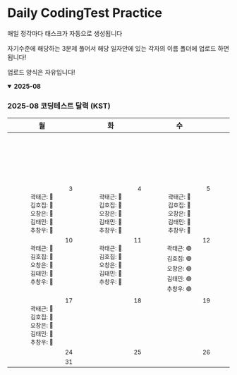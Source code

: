 # Daily CodingTest Practice
매일 정각마다 태스크가 자동으로 생성됩니다

자기수준에 해당하는 3문제 풀어서 해당 일자안에 있는 각자의 이름 폴더에 업로드 하면 됩니다!

업로드 양식은 자유입니다!

<!-- PROGRESS_START -->
<details open><summary><strong>2025-08</strong></summary>

### 2025-08 코딩테스트 달력 (KST)

<table><thead><tr><th>월</th><th>화</th><th>수</th><th>목</th><th>금</th><th>토</th><th>일</th></tr></thead><tbody><tr><td></td><td></td><td></td><td></td><td></td><td align="center" valign="top" style="min-width:140px"><div align="right"><sub>1</sub></div><div style='font-size:13px'>곽태근: 🔴</div><div style='font-size:13px'>김호집: 🔴</div><div style='font-size:13px'>오창은: 🔴</div><div style='font-size:13px'>김태민: 🔴</div><div style='font-size:13px'>추창우: 🔴</div></td><td align="center" valign="top" style="min-width:140px"><div align="right"><sub>2</sub></div><div style='font-size:13px'>곽태근: 🔴</div><div style='font-size:13px'>김호집: 🔴</div><div style='font-size:13px'>오창은: 🔴</div><div style='font-size:13px'>김태민: 🔴</div><div style='font-size:13px'>추창우: 🔴</div></td></tr><tr><td align="center" valign="top" style="min-width:140px"><div align="right"><sub>3</sub></div><div style='font-size:13px'>곽태근: 🔴</div><div style='font-size:13px'>김호집: 🔴</div><div style='font-size:13px'>오창은: 🔴</div><div style='font-size:13px'>김태민: 🔴</div><div style='font-size:13px'>추창우: 🔴</div></td><td align="center" valign="top" style="min-width:140px"><div align="right"><sub>4</sub></div><div style='font-size:13px'>곽태근: 🔴</div><div style='font-size:13px'>김호집: 🔴</div><div style='font-size:13px'>오창은: 🔴</div><div style='font-size:13px'>김태민: 🔴</div><div style='font-size:13px'>추창우: 🔴</div></td><td align="center" valign="top" style="min-width:140px"><div align="right"><sub>5</sub></div><div style='font-size:13px'>곽태근: 🔴</div><div style='font-size:13px'>김호집: 🔴</div><div style='font-size:13px'>오창은: 🔴</div><div style='font-size:13px'>김태민: 🔴</div><div style='font-size:13px'>추창우: 🔴</div></td><td align="center" valign="top" style="min-width:140px"><div align="right"><sub>6</sub></div><div style='font-size:13px'>곽태근: 🔴</div><div style='font-size:13px'>김호집: 🔴</div><div style='font-size:13px'>오창은: 🔴</div><div style='font-size:13px'>김태민: 🔴</div><div style='font-size:13px'>추창우: 🔴</div></td><td align="center" valign="top" style="min-width:140px"><div align="right"><sub>7</sub></div><div style='font-size:13px'>곽태근: 🔴</div><div style='font-size:13px'>김호집: 🔴</div><div style='font-size:13px'>오창은: 🔴</div><div style='font-size:13px'>김태민: 🔴</div><div style='font-size:13px'>추창우: 🔴</div></td><td align="center" valign="top" style="min-width:140px"><div align="right"><sub>8</sub></div><div style='font-size:13px'>곽태근: 🔴</div><div style='font-size:13px'>김호집: 🔴</div><div style='font-size:13px'>오창은: 🔴</div><div style='font-size:13px'>김태민: 🔴</div><div style='font-size:13px'>추창우: 🔴</div></td><td align="center" valign="top" style="min-width:140px"><div align="right"><sub>9</sub></div><div style='font-size:13px'>곽태근: 🔴</div><div style='font-size:13px'>김호집: 🔴</div><div style='font-size:13px'>오창은: 🔴</div><div style='font-size:13px'>김태민: 🔴</div><div style='font-size:13px'>추창우: 🔴</div></td></tr><tr><td align="center" valign="top" style="min-width:140px"><div align="right"><sub>10</sub></div><div style='font-size:13px'>곽태근: 🔴</div><div style='font-size:13px'>김호집: 🔴</div><div style='font-size:13px'>오창은: 🔴</div><div style='font-size:13px'>김태민: 🔴</div><div style='font-size:13px'>추창우: 🔴</div></td><td align="center" valign="top" style="min-width:140px"><div align="right"><sub>11</sub></div><div style='font-size:13px'>곽태근: 🔴</div><div style='font-size:13px'>김호집: 🔴</div><div style='font-size:13px'>오창은: 🔴</div><div style='font-size:13px'>김태민: 🔴</div><div style='font-size:13px'>추창우: 🔴</div></td><td align="center" valign="top" style="min-width:140px"><div align="right"><sub>12</sub></div><div style='font-size:13px'>곽태근: 🟢</div><div style='font-size:13px'>김호집: 🟢</div><div style='font-size:13px'>오창은: 🟢</div><div style='font-size:13px'>김태민: 🟢</div><div style='font-size:13px'>추창우: 🟢</div></td><td align="center" valign="top" style="min-width:140px"><div align="right"><sub>13</sub></div><div style='font-size:13px'>곽태근: 🟢</div><div style='font-size:13px'>김호집: 🟢</div><div style='font-size:13px'>오창은: 🟢</div><div style='font-size:13px'>김태민: 🟢</div><div style='font-size:13px'>추창우: 🟢</div></td><td align="center" valign="top" style="min-width:140px"><div align="right"><sub>14</sub></div><div style='font-size:13px'>곽태근: 🟢</div><div style='font-size:13px'>김호집: 🟢</div><div style='font-size:13px'>오창은: 🟢</div><div style='font-size:13px'>김태민: 🟢</div><div style='font-size:13px'>추창우: 🔴</div></td><td align="center" valign="top" style="min-width:140px"><div align="right"><sub>15</sub></div><div style='font-size:13px'>곽태근: 🔴</div><div style='font-size:13px'>김호집: 🔴</div><div style='font-size:13px'>오창은: 🔴</div><div style='font-size:13px'>김태민: 🟢</div><div style='font-size:13px'>추창우: 🔴</div></td><td align="center" valign="top" style="min-width:140px"><div align="right"><sub>16</sub></div><div style='font-size:13px'>곽태근: 🔴</div><div style='font-size:13px'>김호집: 🔴</div><div style='font-size:13px'>오창은: 🟢</div><div style='font-size:13px'>김태민: 🔴</div><div style='font-size:13px'>추창우: 🔴</div></td></tr><tr><td align="center" valign="top" style="min-width:140px"><div align="right"><sub>17</sub></div><div style='font-size:13px'>곽태근: 🔴</div><div style='font-size:13px'>김호집: 🔴</div><div style='font-size:13px'>오창은: 🔴</div><div style='font-size:13px'>김태민: 🔴</div><div style='font-size:13px'>추창우: 🔴</div></td><td align="center" valign="top"><div align="right"><sub>18</sub></div></td><td align="center" valign="top"><div align="right"><sub>19</sub></div></td><td align="center" valign="top"><div align="right"><sub>20</sub></div></td><td align="center" valign="top"><div align="right"><sub>21</sub></div></td><td align="center" valign="top"><div align="right"><sub>22</sub></div></td><td align="center" valign="top"><div align="right"><sub>23</sub></div></td></tr><tr><td align="center" valign="top"><div align="right"><sub>24</sub></div></td><td align="center" valign="top"><div align="right"><sub>25</sub></div></td><td align="center" valign="top"><div align="right"><sub>26</sub></div></td><td align="center" valign="top"><div align="right"><sub>27</sub></div></td><td align="center" valign="top"><div align="right"><sub>28</sub></div></td><td align="center" valign="top"><div align="right"><sub>29</sub></div></td><td align="center" valign="top"><div align="right"><sub>30</sub></div></td></tr><tr><td align="center" valign="top"><div align="right"><sub>31</sub></div></td><td></td><td></td><td></td><td></td><td></td><td></td></tr></tbody></table>

</details>
<!-- PROGRESS_END -->
